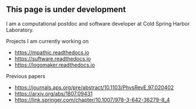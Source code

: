 ## This page is under development

I am a computational postdoc and software developer at Cold Spring Harbor Laboratory.

Projects I am currently working on

- https://mpathic.readthedocs.io
- https://suftware.readthedocs.io
- https://logomaker.readthedocs.io

Previous papers

- https://journals.aps.org/pre/abstract/10.1103/PhysRevE.97.020402
- https://arxiv.org/abs/1807.09431
- https://link.springer.com/chapter/10.1007/978-3-642-36279-8_4

 <!--  You can use the [editor on GitHub](https://github.com/atareen/atareen.github.io/edit/master/index.md) to maintain and preview the content for your website in Markdown files. 

Whenever you commit to this repository, GitHub Pages will run [Jekyll](https://jekyllrb.com/) to rebuild the pages in your site, from the content in your Markdown files.

### Markdown

Markdown is a lightweight and easy-to-use syntax for styling your writing. It includes conventions for

```markdown
Syntax highlighted code block

# Header 1
## Header 2
### Header 3

- Bulleted
- List

1. Numbered
2. List

**Bold** and _Italic_ and `Code` text

[Link](url) and ![Image](src)
```

For more details see [GitHub Flavored Markdown](https://guides.github.com/features/mastering-markdown/).

### Jekyll Themes

Your Pages site will use the layout and styles from the Jekyll theme you have selected in your [repository settings](https://github.com/atareen/atareen.github.io/settings). The name of this theme is saved in the Jekyll `_config.yml` configuration file.

### Support or Contact

Having trouble with Pages? Check out our [documentation](https://help.github.com/categories/github-pages-basics/) or [contact support](https://github.com/contact) and we’ll help you sort it out.

-->
